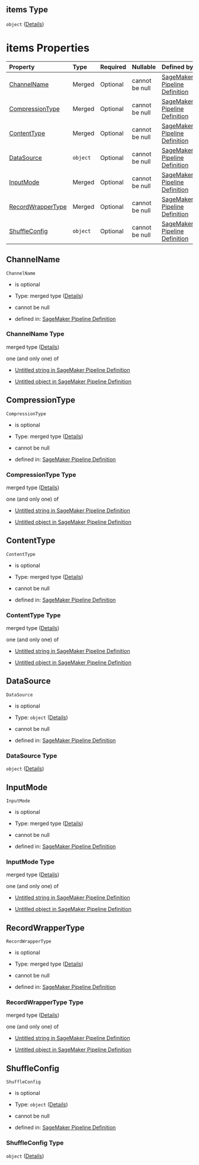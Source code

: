 ## items Type

`object` ([Details](pipeline-definition-definitions-hyperparametertrainingjobdefinition-properties-inputdataconfig-items.md))

# items Properties

| Property                                | Type     | Required | Nullable       | Defined by                                                                                                                                                                                                                                                                                                                                                                       |
| :-------------------------------------- | :------- | :------- | :------------- | :------------------------------------------------------------------------------------------------------------------------------------------------------------------------------------------------------------------------------------------------------------------------------------------------------------------------------------------------------------------------------- |
| [ChannelName](#channelname)             | Merged   | Optional | cannot be null | [SageMaker Pipeline Definition](pipeline-definition-definitions-stringargumentvalue.md "https://github.com/jerrypeng7773/sagemaker-model-building-pipeline-definition-JSON-schema/schema/#/definitions/HyperParameterTrainingJobDefinition/properties/InputDataConfig/items/properties/ChannelName")                                                                             |
| [CompressionType](#compressiontype)     | Merged   | Optional | cannot be null | [SageMaker Pipeline Definition](pipeline-definition-definitions-stringargumentvalue.md "https://github.com/jerrypeng7773/sagemaker-model-building-pipeline-definition-JSON-schema/schema/#/definitions/HyperParameterTrainingJobDefinition/properties/InputDataConfig/items/properties/CompressionType")                                                                         |
| [ContentType](#contenttype)             | Merged   | Optional | cannot be null | [SageMaker Pipeline Definition](pipeline-definition-definitions-stringargumentvalue.md "https://github.com/jerrypeng7773/sagemaker-model-building-pipeline-definition-JSON-schema/schema/#/definitions/HyperParameterTrainingJobDefinition/properties/InputDataConfig/items/properties/ContentType")                                                                             |
| [DataSource](#datasource)               | `object` | Optional | cannot be null | [SageMaker Pipeline Definition](pipeline-definition-definitions-hyperparametertrainingjobdefinition-properties-inputdataconfig-items-properties-datasource.md "https://github.com/jerrypeng7773/sagemaker-model-building-pipeline-definition-JSON-schema/schema/#/definitions/HyperParameterTrainingJobDefinition/properties/InputDataConfig/items/properties/DataSource")       |
| [InputMode](#inputmode)                 | Merged   | Optional | cannot be null | [SageMaker Pipeline Definition](pipeline-definition-definitions-stringargumentvalue.md "https://github.com/jerrypeng7773/sagemaker-model-building-pipeline-definition-JSON-schema/schema/#/definitions/HyperParameterTrainingJobDefinition/properties/InputDataConfig/items/properties/InputMode")                                                                               |
| [RecordWrapperType](#recordwrappertype) | Merged   | Optional | cannot be null | [SageMaker Pipeline Definition](pipeline-definition-definitions-stringargumentvalue.md "https://github.com/jerrypeng7773/sagemaker-model-building-pipeline-definition-JSON-schema/schema/#/definitions/HyperParameterTrainingJobDefinition/properties/InputDataConfig/items/properties/RecordWrapperType")                                                                       |
| [ShuffleConfig](#shuffleconfig)         | `object` | Optional | cannot be null | [SageMaker Pipeline Definition](pipeline-definition-definitions-hyperparametertrainingjobdefinition-properties-inputdataconfig-items-properties-shuffleconfig.md "https://github.com/jerrypeng7773/sagemaker-model-building-pipeline-definition-JSON-schema/schema/#/definitions/HyperParameterTrainingJobDefinition/properties/InputDataConfig/items/properties/ShuffleConfig") |

## ChannelName



`ChannelName`

*   is optional

*   Type: merged type ([Details](pipeline-definition-definitions-stringargumentvalue.md))

*   cannot be null

*   defined in: [SageMaker Pipeline Definition](pipeline-definition-definitions-stringargumentvalue.md "https://github.com/jerrypeng7773/sagemaker-model-building-pipeline-definition-JSON-schema/schema/#/definitions/HyperParameterTrainingJobDefinition/properties/InputDataConfig/items/properties/ChannelName")

### ChannelName Type

merged type ([Details](pipeline-definition-definitions-stringargumentvalue.md))

one (and only one) of

*   [Untitled string in SageMaker Pipeline Definition](pipeline-definition-definitions-stringargumentvalue-oneof-0.md "check type definition")

*   [Untitled object in SageMaker Pipeline Definition](pipeline-definition-definitions-getfunction.md "check type definition")

## CompressionType



`CompressionType`

*   is optional

*   Type: merged type ([Details](pipeline-definition-definitions-stringargumentvalue.md))

*   cannot be null

*   defined in: [SageMaker Pipeline Definition](pipeline-definition-definitions-stringargumentvalue.md "https://github.com/jerrypeng7773/sagemaker-model-building-pipeline-definition-JSON-schema/schema/#/definitions/HyperParameterTrainingJobDefinition/properties/InputDataConfig/items/properties/CompressionType")

### CompressionType Type

merged type ([Details](pipeline-definition-definitions-stringargumentvalue.md))

one (and only one) of

*   [Untitled string in SageMaker Pipeline Definition](pipeline-definition-definitions-stringargumentvalue-oneof-0.md "check type definition")

*   [Untitled object in SageMaker Pipeline Definition](pipeline-definition-definitions-getfunction.md "check type definition")

## ContentType



`ContentType`

*   is optional

*   Type: merged type ([Details](pipeline-definition-definitions-stringargumentvalue.md))

*   cannot be null

*   defined in: [SageMaker Pipeline Definition](pipeline-definition-definitions-stringargumentvalue.md "https://github.com/jerrypeng7773/sagemaker-model-building-pipeline-definition-JSON-schema/schema/#/definitions/HyperParameterTrainingJobDefinition/properties/InputDataConfig/items/properties/ContentType")

### ContentType Type

merged type ([Details](pipeline-definition-definitions-stringargumentvalue.md))

one (and only one) of

*   [Untitled string in SageMaker Pipeline Definition](pipeline-definition-definitions-stringargumentvalue-oneof-0.md "check type definition")

*   [Untitled object in SageMaker Pipeline Definition](pipeline-definition-definitions-getfunction.md "check type definition")

## DataSource



`DataSource`

*   is optional

*   Type: `object` ([Details](pipeline-definition-definitions-hyperparametertrainingjobdefinition-properties-inputdataconfig-items-properties-datasource.md))

*   cannot be null

*   defined in: [SageMaker Pipeline Definition](pipeline-definition-definitions-hyperparametertrainingjobdefinition-properties-inputdataconfig-items-properties-datasource.md "https://github.com/jerrypeng7773/sagemaker-model-building-pipeline-definition-JSON-schema/schema/#/definitions/HyperParameterTrainingJobDefinition/properties/InputDataConfig/items/properties/DataSource")

### DataSource Type

`object` ([Details](pipeline-definition-definitions-hyperparametertrainingjobdefinition-properties-inputdataconfig-items-properties-datasource.md))

## InputMode



`InputMode`

*   is optional

*   Type: merged type ([Details](pipeline-definition-definitions-stringargumentvalue.md))

*   cannot be null

*   defined in: [SageMaker Pipeline Definition](pipeline-definition-definitions-stringargumentvalue.md "https://github.com/jerrypeng7773/sagemaker-model-building-pipeline-definition-JSON-schema/schema/#/definitions/HyperParameterTrainingJobDefinition/properties/InputDataConfig/items/properties/InputMode")

### InputMode Type

merged type ([Details](pipeline-definition-definitions-stringargumentvalue.md))

one (and only one) of

*   [Untitled string in SageMaker Pipeline Definition](pipeline-definition-definitions-stringargumentvalue-oneof-0.md "check type definition")

*   [Untitled object in SageMaker Pipeline Definition](pipeline-definition-definitions-getfunction.md "check type definition")

## RecordWrapperType



`RecordWrapperType`

*   is optional

*   Type: merged type ([Details](pipeline-definition-definitions-stringargumentvalue.md))

*   cannot be null

*   defined in: [SageMaker Pipeline Definition](pipeline-definition-definitions-stringargumentvalue.md "https://github.com/jerrypeng7773/sagemaker-model-building-pipeline-definition-JSON-schema/schema/#/definitions/HyperParameterTrainingJobDefinition/properties/InputDataConfig/items/properties/RecordWrapperType")

### RecordWrapperType Type

merged type ([Details](pipeline-definition-definitions-stringargumentvalue.md))

one (and only one) of

*   [Untitled string in SageMaker Pipeline Definition](pipeline-definition-definitions-stringargumentvalue-oneof-0.md "check type definition")

*   [Untitled object in SageMaker Pipeline Definition](pipeline-definition-definitions-getfunction.md "check type definition")

## ShuffleConfig



`ShuffleConfig`

*   is optional

*   Type: `object` ([Details](pipeline-definition-definitions-hyperparametertrainingjobdefinition-properties-inputdataconfig-items-properties-shuffleconfig.md))

*   cannot be null

*   defined in: [SageMaker Pipeline Definition](pipeline-definition-definitions-hyperparametertrainingjobdefinition-properties-inputdataconfig-items-properties-shuffleconfig.md "https://github.com/jerrypeng7773/sagemaker-model-building-pipeline-definition-JSON-schema/schema/#/definitions/HyperParameterTrainingJobDefinition/properties/InputDataConfig/items/properties/ShuffleConfig")

### ShuffleConfig Type

`object` ([Details](pipeline-definition-definitions-hyperparametertrainingjobdefinition-properties-inputdataconfig-items-properties-shuffleconfig.md))

